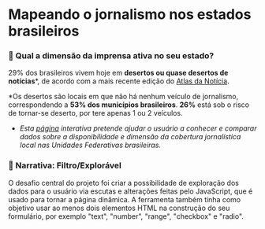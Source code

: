 
# Mapeando o jornalismo nos estados brasileiros
### 📰 Qual a dimensão da imprensa ativa no seu estado?

29% dos brasileiros vivem hoje em **desertos ou quase desertos de notícias***, de acordo com a mais recente edição do [Atlas da Notícia](https://docs.google.com/presentation/d/e/2PACX-1vR-f5lMNo-MDPTZtQGLEmienJCFfkAxmqpRuL6lpg5o_g6vE9WnMuEu94wn0DeDspft7BGQNPxlvToC/pub?start=false&loop=false&delayms=3000&slide=id.p27).

*Os desertos são locais em que não há nenhum veículo de jornalismo, correspondendo a **53% dos municípios brasileiros**. **26%** está sob o risco de tornar-se deserto, por tere apenas 1 ou 2 veículos.

* _Esta [página](https://erikayukari.github.io/temcobertura/) interativa pretende ajudar o usuário a conhecer e comparar dados sobre a disponibilidade e dimensão da cobertura jornalística local nas Unidades Federativas brasileiras._

### 👀 Narrativa: Filtro/Explorável 

O desafio central do projeto foi criar a possibilidade de exploração dos dados para o usuário via escutas e alterações feitas pelo JavaScript, que é usado para tornar a página dinâmica. A ferramenta também tinha como objetivo usar ao menos dois elementos HTML na construção do seu formulário, por exemplo "text", "number", "range", "checkbox" e "radio". 
